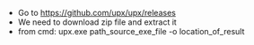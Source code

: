 * Go to https://github.com/upx/upx/releases
* We need to download zip file and extract it
* from cmd: upx.exe path_source_exe_file  -o location_of_result